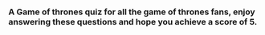 ### A Game of thrones quiz for all the game of thrones fans, enjoy answering these questions and hope you achieve a score of 5. 
